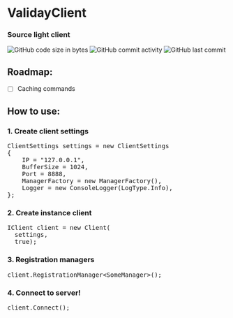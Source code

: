 # ValidayClient
  
  ### Source light client
  
  ![GitHub code size in bytes](https://img.shields.io/github/languages/code-size/Validay/ValidayClient)
  ![GitHub commit activity](https://img.shields.io/github/commit-activity/t/Validay/ValidayClient)
  ![GitHub last commit](https://img.shields.io/github/last-commit/Validay/ValidayClient)

## Roadmap:
  - [ ] Caching commands

## How to use:
### 1. Create client settings
<pre>
ClientSettings settings = new ClientSettings
{
    IP = "127.0.0.1",
    BufferSize = 1024,
    Port = 8888,
    ManagerFactory = new ManagerFactory(),
    Logger = new ConsoleLogger(LogType.Info),
};
</pre>

### 2. Create instance client
<pre>
IClient client = new Client(
  settings, 
  true);
</pre>

### 3. Registration managers
<pre>
client.RegistrationManager&ltSomeManager>();
</pre>

### 4. Connect to server!
<pre>
client.Connect();
</pre>

